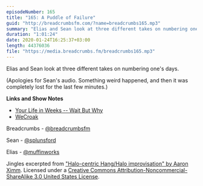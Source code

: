 ```yaml
---
episodeNumber: 165
title: "165: A Puddle of Failure"
guid: "http://breadcrumbsfm.com/?name=breadcrumbs165.mp3"
summary: "Elias and Sean look at three different takes on numbering one’s days."
duration: "1:01:24"
date: 2020-01-24T16:25:37+03:00
length: 44376036
file: "https://media.breadcrumbs.fm/breadcrumbs165.mp3"
---
```

Elias and Sean look at three different takes on numbering one's days.

(Apologies for Sean's audio. Something weird happened, and then it was completely lost for the last few minutes.)

**Links and Show Notes**
- [Your Life in Weeks -- Wait But Why](https://waitbutwhy.com/2014/05/life-weeks.html)
- [WeCroak](https://apps.apple.com/us/app/wecroak/id1248149943?uo=4)

Breadcrumbs - [@breadcrumbsfm](https://twitter.com/breadcrumbsfm)

Sean - [@splunsford](https://twitter.com/splunsford)

Elias - [@muffinworks](https://twitter.com/muffinworks)

Jingles excerpted from ["Halo-centric Hang/Halo improvisation" by Aaron Ximm](http://freemusicarchive.org/music/aaron_ximm/handpans_and_the_hang/). Licensed under a [Creative Commons Attribution-Noncommercial-ShareAlike 3.0 United States License](http://creativecommons.org/licenses/by-nc-sa/3.0/us/).